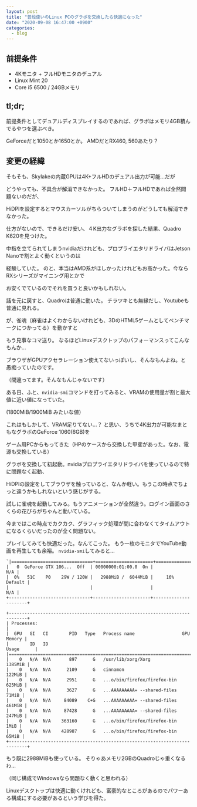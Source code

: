 ```yaml
---
layout: post
title: "普段使いのLinux PCのグラボを交換したら快適になった"
date: "2020-09-08 16:47:00 +0900"
categories: 
  - blog
---
```

## 前提条件

* 4Kモニタ + フルHDモニタのデュアル
* Linux Mint 20
* Core i5 6500 / 24GBメモリ

## tl;dr;

前提条件としてデュアルディスプレイするのであれば、グラボはメモリ4GB積んでるやつを選ぶべき。  

GeForceだと1050とか1650とか。 AMDだとRX460, 560あたり？  

## 変更の経緯

そもそも、Skylakeの内蔵GPUは4K+フルHDのデュアル出力が可能…だが  

どうやっても、不具合が解消できなかった。 フルHD＋フルHDであれば全然問題ないのだが、  

HiDPIを設定するとマウスカーソルがちらついてしまうのがどうしても解消できなかった。  


仕方がないので、できるだけ安い、４K出力なグラボを探した結果、Quadro K620を見つけた。  

中指を立てられてしまうnvidiaだけれども、プロプライエタリドライバはJetson Nanoで割とよく動くというのは  

経験していた。 のと、本当はAMD系がほしかったけれどもお高かった。今ならRXシリーズがマイニング用とかで  

お安くでているのでそれを買うと良いかもしれない。  


話を元に戻すと、Quadroは普通に動いた。 チラツキとも無縁だし、Youtubeも普通に見れる。  

が、雀魂（麻雀はよくわからないけれども、3DのHTML5ゲームとしてベンチマークにつかってる）を動かすと  

もう見事なコマ送り。 なるほどLinuxデスクトップのパフォーマンスってこんなもんか…  

ブラウザがGPUアクセラレーション使えてないっぽいし、そんなもんよね。と愚痴っていたのです。  

（間違ってます。そんなもんじゃないです）  


ある日、ふと、`nvidia-smi`コマンドを打ってみると、VRAMの使用量が割と最大値に近い値になっていた。  

(1800MiB/1900MiB みたいな値）  

これはもしかして、VRAM足りてない…？ と思い、うちで4K出力が可能なまともなグラボのGeForce 1060(6GB)を  

ゲーム用PCからもってきた（HPのケースから交換した甲斐があった。なお、電源も交換している）  


グラボを交換して初起動。nvidiaプロプライエタリドライバを使っているので特に問題なく起動、  

HiDPIの設定をしてブラウザを触っていると、なんか軽い。もうこの時点でちょっと違うかもしれないという感じがする。  

試しに雀魂を起動してみる。もうアニメーションが全然違う。ログイン画面のさくらの花びらがちゃんと動いている。  

今まではこの時点でカクカク、グラフィック処理が間に合わなくてタイムアウトになるくらいだったのが全く問題ない。  

プレイしてみても快適だった。なんてこった。 もう一枚のモニタでYouTube動画を再生しても余裕。 `nvidia-smi`してみると…  

```
`|===============================+======================+======================|
|   0  GeForce GTX 106...  Off  | 00000000:01:00.0  On |                  N/A |
|  0%   51C    P0    29W / 120W |   2988MiB /  6044MiB |     16%      Default |
|                               |                      |                  N/A |
+-------------------------------+----------------------+----------------------+
                                                                               
+-----------------------------------------------------------------------------+
| Processes:                                                                  |
|  GPU   GI   CI        PID   Type   Process name                  GPU Memory |
|        ID   ID                                                   Usage      |
|=============================================================================|
|    0   N/A  N/A       897      G   /usr/lib/xorg/Xorg               1385MiB |
|    0   N/A  N/A      2109      G   cinnamon                          122MiB |
|    0   N/A  N/A      2951      G   ...o/bin/firefox/firefox-bin      625MiB |
|    0   N/A  N/A      3627      G   ...AAAAAAAAA= --shared-files       71MiB |
|    0   N/A  N/A     84089    C+G   ...AAAAAAAAA= --shared-files      461MiB |
|    0   N/A  N/A     87428      G   ...AAAAAAAAA= --shared-files      247MiB |
|    0   N/A  N/A    363160      G   ...o/bin/firefox/firefox-bin        1MiB |
|    0   N/A  N/A    428987      G   ...o/bin/firefox/firefox-bin       65MiB |
+-----------------------------------------------------------------------------+
````


もう既に2988MiBも使っている。 そりゃあメモリ2GBのQuadroじゃ重くなるわ…  

（同じ構成でWindowsなら問題なく動くと思われる）  


Linuxデスクトップは快適に動くけれども、富豪的なところがあるのでパワーある構成にする必要があるという学びを得た。  

